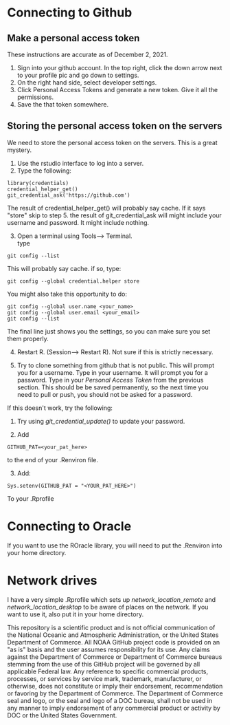 # Connecting to Github

## Make a personal access token
These instructions are accurate as of December 2, 2021.

1. Sign into your github account.  In the top right, click the down arrow next to your profile pic and go down to settings.
2.  On the right hand side, select developer settings.
3. Click Personal Access Tokens and generate a new token.  Give it all the permissions.
4. Save the that token somewhere. 

## Storing the personal access token on the servers
We need to store the personal access token on the servers. This is a great mystery.

1. Use the rstudio interface to log into a server.
2.  Type the following:


```
library(credentials)
credential_helper_get()
git_credential_ask('https://github.com')
```

The result of credential_helper_get() will probably say cache.  If it says "store" skip to step 5.
the result of git_credential_ask will might include your username and password.  It might include nothing.  

3.  Open a terminal using Tools--> Terminal.  
type
```
git config --list
```

This will probably say cache.  if so, type:

```
git config --global credential.helper store
``` 

You might also take this opportunity to do:

```
git config --global user.name <your_name>
git config --global user.email <your_email>
git config --list
```

The final line just shows you the settings, so you can make sure you set them properly.

4.  Restart R. (Session--> Restart R). Not sure if this is strictly necessary.

5.  Try to clone something from github that is not public. This will prompt you for a username. Type in your username. It will prompt you for a password.  Type in your *Personal Access Token* from the previous section.  This should be be saved permanently, so the next time you need to pull or push, you should not be asked for a password.

If this doesn't work, try the following:

1. Try using *git_credential_update()* to update your password.

2. Add 
```
GITHUB_PAT=<your_pat_here>
```
to the end of your .Renviron file.

3.  Add:
```
Sys.setenv(GITHUB_PAT = "<YOUR_PAT_HERE>")
```
To your .Rprofile 

# Connecting to Oracle

If you want to use the ROracle library, you will need to put the .Renviron into your home directory.  

# Network drives

I have a very simple .Rprofile which sets up *network_location_remote* and *network_location_desktop* to be aware of places on the network.  If you want to use it, also put it in your home directory. 


This repository is a scientific product and is not official communication of the National Oceanic and Atmospheric Administration, or the United States Department of Commerce. All NOAA GitHub project code is provided on an "as is" basis and the user assumes responsibility for its use. Any claims against the Department of Commerce or Department of Commerce bureaus stemming from the use of this GitHub project will be governed by all applicable Federal law. Any reference to specific commercial products, processes, or services by service mark, trademark, manufacturer, or otherwise, does not constitute or imply their endorsement, recommendation or favoring by the Department of Commerce. The Department of Commerce seal and logo, or the seal and logo of a DOC bureau, shall not be used in any manner to imply endorsement of any commercial product or activity by DOC or the United States Government.
